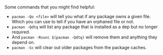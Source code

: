 Some commands that you might find helpful: 

- `pacman -Qo <file>` will tell you what if any package owns a given file.
Which you can use to tell if you have an orphaned file or not. 
- `pacman -Qdtq` will list any package that is installed as a
dep but no longer required. 
- And `pacman -Rsunc $(pacman -Qdtq)` will remove them and anything they depend on. 
- `pacman -Sc` will clear out older packages from the package caches.
